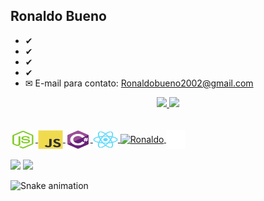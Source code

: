 
##  Ronaldo Bueno 

- ✔ 
- ✔
- ✔
- ✔
- ✉ E-mail para contato: Ronaldobueno2002@gmail.com

<div align="center">
  <a href="https://github.com/RonaldoBueno16">
  <img height="180em" src="https://github-readme-stats.vercel.app/api?username=RonaldoBueno16&show_icons=true&theme=dark&include_all_commits=true&count_private=true"/>
  <img height="180em" src="https://github-readme-stats.vercel.app/api/top-langs/?username=RonaldoBueno16&layout=compact&langs_count=7&theme=dark"/>
</div>
  <br>
<div style="display: inline_block"><br>
  <img align="center" alt="Ronaldo" height="30" width="40" src="https://raw.githubusercontent.com/devicons/devicon/master/icons/nodejs/nodejs-original.svg">
  <img align="center" alt="Ronaldo" height="30" width="40" src="https://raw.githubusercontent.com/devicons/devicon/master/icons/javascript/javascript-original.svg">
  <img align="center" alt="Ronaldo" height="30" width="40" src="https://raw.githubusercontent.com/devicons/devicon/master/icons/csharp/csharp-original.svg">
  <img align="center" alt="Ronaldo" height="30" width="40" src="https://raw.githubusercontent.com/devicons/devicon/master/icons/react/react-original.svg"> 
  <img align="center" alt="Ronaldo" height="30" widht="40" src="https://cdn.jsdelivr.net/gh/devicons/devicon/icons/git/git-original.svg"/>
  <img align="center" alt="Ronaldo" height="30" widht="40" src="https://github.com/Aakarsh-B/trying-repos/raw/master/dev-badge.svg"/>
</div>
  <br>
<div> 
  <a href="https://www.linkedin.com/in/https://www.linkedin.com/in/ronaldo-bueno-aa99341a0/" target="_blank"><img src="https://img.shields.io/badge/-LinkedIn-%230077B5?style=for-the-badge&logo=linkedin&logoColor=white" target="_blank"></a> 
<a href = "mailto:Ronaldobueno2002@gmail.com"><img src="https://img.shields.io/badge/Gmail-D14836?style=for-the-badge&logo=gmail&logoColor=white" target="_blank"></a>
 
  ![Snake animation](https://github.com/RonaldoBueno16/RonaldoBueno16/blob/output/github-contribution-grid-snake.svg)
 
</div>











